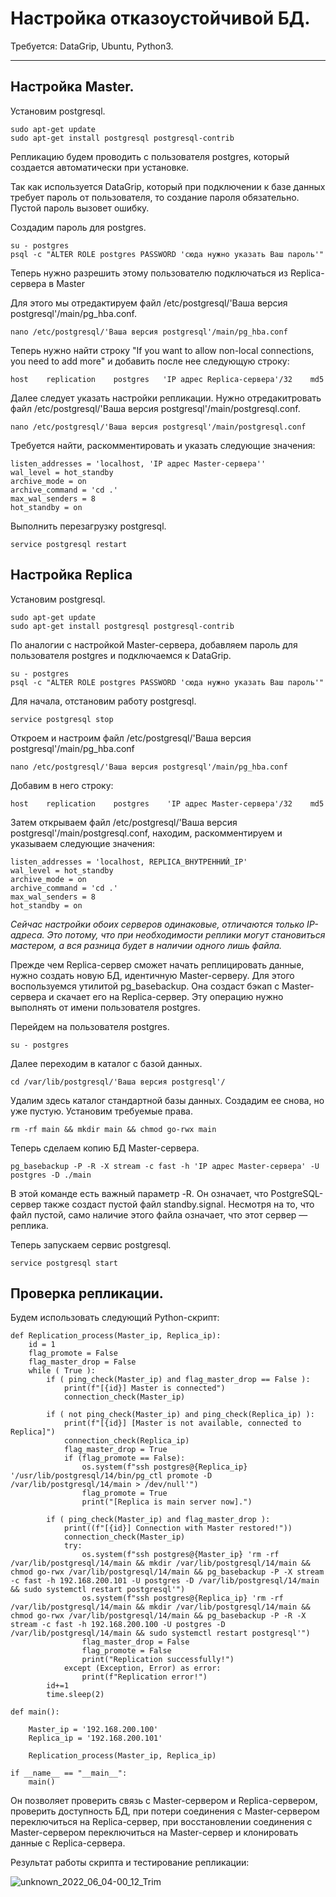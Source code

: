 # Настройка отказоустойчивой БД.
Требуется: DataGrip, Ubuntu, Python3.
***
## Настройка Master.

Установим postgresql.

    sudo apt-get update
    sudo apt-get install postgresql postgresql-contrib

Репликацию будем проводить с пользователя postgres, который создается автоматически при установке.

Так как используется DataGrip, который при подключении к базе данных требует пароль от пользователя, то создание пароля обязательно. Пустой пароль вызовет ошибку.

Создадим пароль для postgres.

    su - postgres
    psql -c "ALTER ROLE postgres PASSWORD 'сюда нужно указать Ваш пароль'"

Теперь нужно разрешить этому пользователю подключаться из Replica-сервера в Master

Для этого мы отредактируем файл /etc/postgresql/'Ваша версия postgresql'/main/pg_hba.conf.

    nano /etc/postgresql/'Ваша версия postgresql'/main/pg_hba.conf

Теперь нужно найти строку "If you want to allow non-local connections, you need to add more" и добавить после нее следующую строку:

    host    replication    postgres   'IP адрес Replica-сервера'/32    md5

Далее следует указать настройки репликации. Нужно отредакитровать файл /etc/postgresql/'Ваша версия postgresql'/main/postgresql.conf.

    nano /etc/postgresql/'Ваша версия postgresql'/main/postgresql.conf

Требуется найти, раскомментировать и указать следующие значения:

    listen_addresses = 'localhost, 'IP адрес Master-сервера''
    wal_level = hot_standby
    archive_mode = on
    archive_command = 'cd .'
    max_wal_senders = 8
    hot_standby = on

Выполнить перезагрузку postgresql.

    service postgresql restart

## Настройка Replica

Установим postgresql.

    sudo apt-get update
    sudo apt-get install postgresql postgresql-contrib

По аналогии с настройкой Master-сервера, добавляем пароль для пользователя postgres и подключаемся к DataGrip.

    su - postgres
    psql -c "ALTER ROLE postgres PASSWORD 'сюда нужно указать Ваш пароль'"

Для начала, отстановим работу postgresql.

    service postgresql stop

Откроем и настроим файл /etc/postgresql/'Ваша версия postgresql'/main/pg_hba.conf

    nano /etc/postgresql/'Ваша версия postgresql'/main/pg_hba.conf

Добавим в него строку: 

    host    replication    postgres    'IP адрес Master-сервера'/32    md5

Затем открываем файл /etc/postgresql/'Ваша версия postgresql'/main/postgresql.conf, находим, раскомментируем и указываем следующие значения:

    listen_addresses = 'localhost, REPLICA_ВНУТРЕННИЙ_IP'
    wal_level = hot_standby
    archive_mode = on
    archive_command = 'cd .'
    max_wal_senders = 8
    hot_standby = on

*Сейчас настройки обоих серверов одинаковые, отличаются только IP-адреса. Это потому, что при необходимости реплики могут становиться мастером, а вся разница будет в наличии одного лишь файла.*

Прежде чем Replica-сервер сможет начать реплицировать данные, нужно создать новую БД, идентичную Master-серверу. Для этого воспользуемся утилитой pg_basebackup. Она создаст бэкап с Master-сервера и скачает его на Replica-сервер. Эту операцию нужно выполнять от имени пользователя postgres.

Перейдем на пользователя postgres.

    su - postgres

Далее переходим в каталог с базой данных.

    cd /var/lib/postgresql/'Ваша версия postgresql'/

Удалим здесь каталог стандартной базы данных. Создадим ее снова, но уже пустую. Установим требуемые права.

    rm -rf main && mkdir main && chmod go-rwx main

Теперь сделаем копию БД Master-сервера.

    pg_basebackup -P -R -X stream -c fast -h 'IP адрес Master-сервера' -U postgres -D ./main

В этой команде есть важный параметр -R. Он означает, что PostgreSQL-сервер также создаст пустой файл standby.signal. Несмотря на то, что файл пустой, само наличие этого файла означает, что этот сервер — реплика.

Теперь запускаем сервис postgresql.

    service postgresql start

## Проверка репликации.

Будем использовать следующий Python-скрипт:

    def Replication_process(Master_ip, Replica_ip):
        id = 1
        flag_promote = False
        flag_master_drop = False
        while ( True ):
            if ( ping_check(Master_ip) and flag_master_drop == False ):
                print(f"[{id}] Master is connected")
                connection_check(Master_ip)

            if ( not ping_check(Master_ip) and ping_check(Replica_ip) ):
                print(f"[{id}] [Master is not available, connected to Replica]")
                connection_check(Replica_ip)
                flag_master_drop = True
                if (flag_promote == False):
                    os.system(f"ssh postgres@{Replica_ip} '/usr/lib/postgresql/14/bin/pg_ctl promote -D /var/lib/postgresql/14/main > /dev/null'")
                    flag_promote = True
                    print("[Replica is main server now].")

            if ( ping_check(Master_ip) and flag_master_drop ):
                print((f"[{id}] Connection with Master restored!"))
                connection_check(Master_ip)
                try:
                    os.system(f"ssh postgres@{Master_ip} 'rm -rf /var/lib/postgresql/14/main && mkdir /var/lib/postgresql/14/main && chmod go-rwx /var/lib/postgresql/14/main && pg_basebackup -P -X stream -c fast -h 192.168.200.101 -U postgres -D /var/lib/postgresql/14/main && sudo systemctl restart postgresql'")
                    os.system(f"ssh postgres@{Replica_ip} 'rm -rf /var/lib/postgresql/14/main && mkdir /var/lib/postgresql/14/main && chmod go-rwx /var/lib/postgresql/14/main && pg_basebackup -P -R -X stream -c fast -h 192.168.200.100 -U postgres -D /var/lib/postgresql/14/main && sudo systemctl restart postgresql'")
                    flag_master_drop = False
                    flag_promote = False
                    print("Replication successfully!") 
                except (Exception, Error) as error:
                    print(f"Replication error!")
            id+=1
            time.sleep(2)

    def main():

        Master_ip = '192.168.200.100'
        Replica_ip = '192.168.200.101'
    
        Replication_process(Master_ip, Replica_ip)

    if __name__ == "__main__":
        main()

Он позволяет проверить связь с Master-сервером и Replica-сервером, проверить доступность БД, при потери соединения с Master-сервером переключиться на Replica-сервер, при восстановлении соединения с Master-сервером переключиться на Master-сервер и клонировать данные с Replica-сервера. 

Результат работы скрипта и тестирование репликации:

![unknown_2022_06_04-00_12_Trim](https://user-images.githubusercontent.com/97679190/171991264-e379a0c7-c189-45ff-bd35-7141fe6fa7d6.gif)












